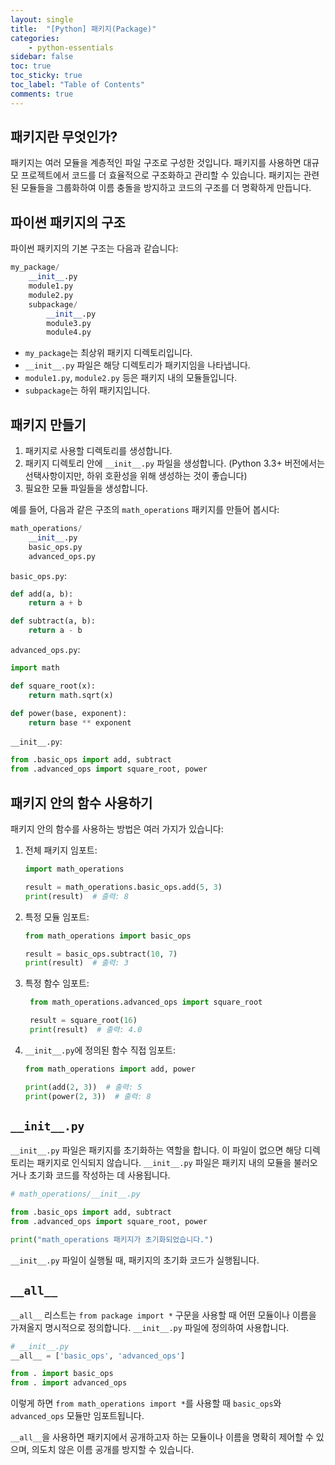 ```yaml
---
layout: single
title:  "[Python] 패키지(Package)"
categories: 
    - python-essentials
sidebar: false
toc: true
toc_sticky: true
toc_label: "Table of Contents"
comments: true
---
```



## 패키지란 무엇인가?
패키지는 여러 모듈을 계층적인 파일 구조로 구성한 것입니다. 패키지를 사용하면 대규모 프로젝트에서 코드를 더 효율적으로 구조화하고 관리할 수 있습니다. 패키지는 관련된 모듈들을 그룹화하여 이름 충돌을 방지하고 코드의 구조를 더 명확하게 만듭니다.


## 파이썬 패키지의 구조
파이썬 패키지의 기본 구조는 다음과 같습니다:
```python
my_package/
    __init__.py
    module1.py
    module2.py
    subpackage/
        __init__.py
        module3.py
        module4.py
```
- `my_package`는 최상위 패키지 디렉토리입니다.
- `__init__.py` 파일은 해당 디렉토리가 패키지임을 나타냅니다.
- `module1.py`, `module2.py` 등은 패키지 내의 모듈들입니다.
- `subpackage`는 하위 패키지입니다.


## 패키지 만들기
1. 패키지로 사용할 디렉토리를 생성합니다.
2. 패키지 디렉토리 안에 `__init__.py` 파일을 생성합니다. (Python 3.3+ 버전에서는 선택사항이지만, 하위 호환성을 위해 생성하는 것이 좋습니다)
3. 필요한 모듈 파일들을 생성합니다.

예를 들어, 다음과 같은 구조의 `math_operations` 패키지를 만들어 봅시다:

```python
math_operations/
    __init__.py
    basic_ops.py
    advanced_ops.py
```

`basic_ops.py`:
```python
def add(a, b):
    return a + b

def subtract(a, b):
    return a - b
```

`advanced_ops.py`:
```python
import math

def square_root(x):
    return math.sqrt(x)

def power(base, exponent):
    return base ** exponent
```

`__init__.py`:
```python
from .basic_ops import add, subtract
from .advanced_ops import square_root, power
```


## 패키지 안의 함수 사용하기
패키지 안의 함수를 사용하는 방법은 여러 가지가 있습니다:

1. 전체 패키지 임포트:
    ```python
    import math_operations

    result = math_operations.basic_ops.add(5, 3)
    print(result)  # 출력: 8
    ```
2. 특정 모듈 임포트:
    ```python
    from math_operations import basic_ops

    result = basic_ops.subtract(10, 7)
    print(result)  # 출력: 3
    ```
3. 특정 함수 임포트:
   ```python
    from math_operations.advanced_ops import square_root

    result = square_root(16)
    print(result)  # 출력: 4.0
   ```
4. `__init__.py`에 정의된 함수 직접 임포트:
    ```python
    from math_operations import add, power

    print(add(2, 3))  # 출력: 5
    print(power(2, 3))  # 출력: 8
    ```


## `__init__.py`
`__init__.py` 파일은 패키지를 초기화하는 역할을 합니다. 이 파일이 없으면 해당 디렉토리는 패키지로 인식되지 않습니다. `__init__.py` 파일은 패키지 내의 모듈을 불러오거나 초기화 코드를 작성하는 데 사용됩니다.

```python
# math_operations/__init__.py

from .basic_ops import add, subtract
from .advanced_ops import square_root, power

print("math_operations 패키지가 초기화되었습니다.")
```
`__init__.py` 파일이 실행될 때, 패키지의 초기화 코드가 실행됩니다.


## `__all__`
`__all__` 리스트는 `from package import *` 구문을 사용할 때 어떤 모듈이나 이름을 가져올지 명시적으로 정의합니다. `__init__.py` 파일에 정의하여 사용합니다.

```python
# __init__.py
__all__ = ['basic_ops', 'advanced_ops']

from . import basic_ops
from . import advanced_ops
```

이렇게 하면 `from math_operations import *`를 사용할 때 `basic_ops`와 `advanced_ops` 모듈만 임포트됩니다.<br>

`__all__`을 사용하면 패키지에서 공개하고자 하는 모듈이나 이름을 명확히 제어할 수 있으며, 의도치 않은 이름 공개를 방지할 수 있습니다.
